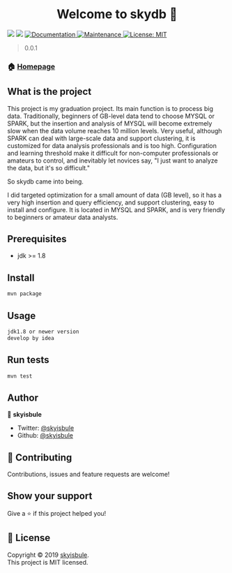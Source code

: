 <h1 align="center">Welcome to skydb 👋</h1>
<p>
  <img src="https://img.shields.io/badge/version-1.0.0-blue.svg?cacheSeconds=2592000" />
  <img src="https://img.shields.io/badge/jdk-%3E%3D1.8-blue.svg" />
  <a href="https://github.com/kefranabg/readme-md-generator#readme">
    <img alt="Documentation" src="https://img.shields.io/badge/documentation-yes-brightgreen.svg" target="_blank" />
  </a>
  <a href="https://github.com/kefranabg/readme-md-generator/graphs/commit-activity">
    <img alt="Maintenance" src="https://img.shields.io/badge/Maintained%3F-yes-green.svg" target="_blank" />
  </a>
  <a href="https://github.com/kefranabg/readme-md-generator/blob/master/LICENSE">
    <img alt="License: MIT" src="https://img.shields.io/badge/License-MIT-yellow.svg" target="_blank" />
  </a>
</p>

> 0.0.1

### 🏠 [Homepage](https://github.com/skyisbule/Graduation_Design)

## What is the project
This project is my graduation project. Its main function is to process big data. Traditionally, beginners of GB-level data tend to choose MYSQL or SPARK, but the insertion and analysis of MYSQL will become extremely slow when the data volume reaches 10 million levels. Very useful, although SPARK can deal with large-scale data and support clustering, it is customized for data analysis professionals and is too high. Configuration and learning threshold make it difficult for non-computer professionals or amateurs to control, and inevitably let novices say, "I just want to analyze the data, but it's so difficult."      

So skydb came into being.
      
I did targeted optimization for a small amount of data (GB level), so it has a very high insertion and query efficiency, and support clustering, easy to install and configure. It is located in MYSQL and SPARK, and is very friendly to beginners or amateur data analysts.

## Prerequisites

- jdk >= 1.8

## Install

```sh
mvn package
```

## Usage

```sh
jdk1.8 or newer version
develop by idea
```

## Run tests

```sh
mvn test
```

## Author

👤 **skyisbule**

* Twitter: [@skyisbule](https://twitter.com/skyisbule)
* Github: [@skyisbule](https://github.com/skyisbule)

## 🤝 Contributing

Contributions, issues and feature requests are welcome!

## Show your support

Give a ⭐️ if this project helped you!

## 📝 License

Copyright © 2019 [skyisbule](https://github.com/skyisbule).<br />
This project is MIT licensed.
